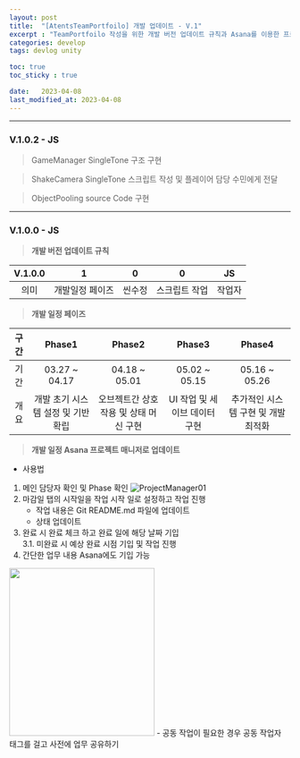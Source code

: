 ```yaml
---
layout: post
title:  "[AtentsTeamPortfoilo] 개발 업데이트 - V.1"
excerpt : "TeamPortfoilo 작성을 위한 개발 버전 업데이트 규칙과 Asana를 이용한 프로젝트 매니지먼트"
categories: develop
tags: devlog unity

toc: true
toc_sticky : true

date:   2023-04-08
last_modified_at: 2023-04-08
---
```


---
### V.1.0.2 - JS
> GameManager SingleTone 구조 구현  

> ShakeCamera SingleTone 스크립트 작성 및 플레이어 담당 수민에게 전달  

> ObjectPooling source Code 구현  

***
### V.1.0.0 - JS  

>**개발 버전 업데이트 규칙**  

|V.1.0.0  | 1             | 0            |  0           | JS      |
|:-------:|:-------------:|:------------:|:------------:|:-------:|
|   의미  | 개발일정 페이즈 | 씬수정       | 스크립트 작업 |작업자    |


>**개발 일정 페이즈**  
  

|구간   |    Phase1    |     Phase2   |      Phase3   |     Phase4    |
|:----:|:------------:|:------------:|:-------------:|:-------------:|
|기간   |03.27 ~ 04.17| 04.18 ~ 05.01 | 05.02 ~ 05.15 | 05.16 ~ 05.26 |
|개요   | 개발 초기 시스템 설정 및 기반 확립 | 오브젝트간 상호작용 및 상태 머신 구현 | UI 작업 및 세이브 데이터 구현| 추가적인 시스템 구현 및 개발 최적화| 


>**개발 일정 Asana 프로젝트 매니저로 업데이트**

- 사용법  
1. 메인 담당자 확인 및 Phase 확인
![ProjectManager01](https://user-images.githubusercontent.com/105345909/230705711-a3b1db32-9918-4815-9d6e-0f82869dbb8b.PNG)
2. 마감일 탭의 시작일을 작업 시작 일로 설정하고 작업 진행  
    - 작업 내용은 Git README.md 파일에 업데이트
    - 상태 업데이트 
3. 완료 시 완료 체크 하고 완료 일에 해당 날짜 기입  
3.1. 미완료 시 예상 완료 시점 기입 및 작업 진행 
4. 간단한 업무 내용 Asana에도 기입 가능  
<img src = "https://user-images.githubusercontent.com/105345909/230705713-2d2a0ddb-fdeb-438e-8949-3ff0a6e94bfb.PNG" width = "260" height ="300"/>
     - 공동 작업이 필요한 경우 공동 작업자 태그를 걸고 사전에 업무 공유하기
